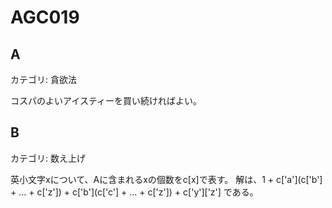 # AGC019

## A
カテゴリ: 貪欲法

コスパのよいアイスティーを買い続ければよい。

## B
カテゴリ: 数え上げ

英小文字xについて、Aに含まれるxの個数をc[x]で表す。
解は、1 + c['a'](c['b'] + ... + c['z']) + c['b'](c['c'] + ... + c['z']) + c['y']['z'] である。
